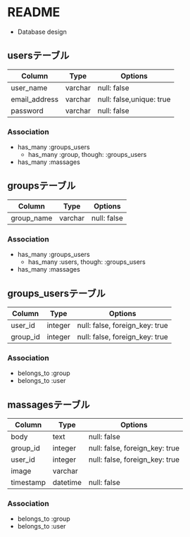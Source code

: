 # README

* Database design
## usersテーブル
  |Column|Type|Options|
  |------|----|-------|
  |user_name|varchar|null: false|
  |email_address|varchar|null: false,unique: true|
  |password|varchar|null: false|

  ### Association
  - has_many :groups_users
    - has_many :group, though: :groups_users
  - has_many :massages

## groupsテーブル
  |Column|Type|Options|
  |------|----|-------|
  |group_name|varchar|null: false|

  ### Association
  - has_many :groups_users
    - has_many :users, though: :groups_users
  - has_many :massages

## groups_usersテーブル
  |Column|Type|Options|
  |------|----|-------|
  |user_id|integer|null: false, foreign_key: true|
  |group_id|integer|null: false, foreign_key: true|

  ### Association
  - belongs_to :group
  - belongs_to :user

## massagesテーブル
  |Column|Type|Options|
  |------|----|-------|
  |body|text|null: false|
  |group_id|integer|null: false, foreign_key: true|
  |user_id|integer|null: false, foreign_key: true|
  |image|varchar||
  |timestamp|datetime|null: false|

  ### Association
  - belongs_to :group
  - belongs_to :user